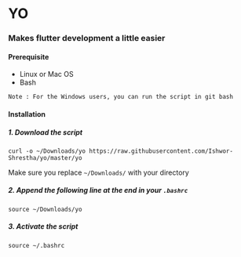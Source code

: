 # YO

### Makes flutter development a little easier

#### Prerequisite

- Linux or Mac OS
- Bash

 `Note : For the Windows users, you can run the script in git bash`

#### Installation

##### 1. Download the script
`curl -o ~/Downloads/yo https://raw.githubusercontent.com/Ishwor-Shrestha/yo/master/yo`

Make sure you replace `~/Downloads/` with your directory

##### 2. Append the following line at the end in your `.bashrc`

`source ~/Downloads/yo`

##### 3. Activate the script

`source ~/.bashrc`



